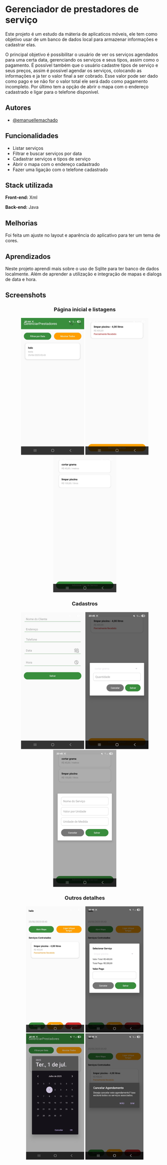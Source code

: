 
# Gerenciador de prestadores de serviço

Este projeto é um estudo da máteria de aplicaticos móveis, ele tem como objetivo usar de um banco de dados local para armazenar informações e cadastrar elas.

O principal objetivo é possibilitar o usuário de ver os serviços agendados para uma certa data, gerenciando os serviços e seus tipos, assim como o pagamento.
É possível também que o usuário cadastre tipos de serviço e seus preços, assim é possivel agendar os serviços, colocando as informações e ja ter o valor final a ser cobrado.
Esse valor pode ser dado como pago e se não for o valor total ele será dado como pagamento incompleto. 
Por último tem a opção de abrir o mapa com o endereço cadastrado e ligar para o telefone disponível.



## Autores

- [@emanuellemachado](https://www.github.com/Emanuelle-Machado)


## Funcionalidades

- Listar serviços
- Filtrar e buscar serviços por data
- Cadastrar serviços e tipos de serviço
- Abrir o mapa com o endereço cadastrado
- Fazer uma ligação com o telefone cadastrado


## Stack utilizada

**Front-end:** Xml

**Back-end:** Java

## Melhorias

Foi feita um ajuste no layout e aparência do aplicativo para ter um tema de cores.


## Aprendizados

Neste projeto aprendi mais sobre o uso de Sqlite para ter banco de dados localmente. Além de aprender a utilização e integração de mapas e dialogs de data e hora.


## Screenshots

<h3 align="center">Página inicial e listagens</h3>
<p align="center">
  <img src="https://github.com/Emanuelle-Machado/GerenciarPrestadores/blob/master/app/src/main/assets/pagina-inicial.jpeg" alt="Página inicial" width="200"/>
  <img src="https://github.com/Emanuelle-Machado/GerenciarPrestadores/blob/master/app/src/main/assets/lista-servicos.jpeg" alt="Listagem de serviços" width="200"/>
  <img src="https://github.com/Emanuelle-Machado/GerenciarPrestadores/blob/master/app/src/main/assets/listar-tipos.jpeg" alt="Listagem de tipos de serviços" width="200"/>
  </p>

<h3 align="center">Cadastros</h3>
<p align="center">
  <img src="https://github.com/Emanuelle-Machado/GerenciarPrestadores/blob/master/app/src/main/assets/cadastro-agendamento.jpeg" alt="Cadastro de Agendamentos" width="200"/>
  <img src="https://github.com/Emanuelle-Machado/GerenciarPrestadores/blob/master/app/src/main/assets/cadastro-servico.jpeg" alt="Dialogo de cadastro de Serviço" width="200"/>
  <img src="https://github.com/Emanuelle-Machado/GerenciarPrestadores/blob/master/app/src/main/assets/cadastro-tipo-servico.jpeg" alt="Dialogo de cadastro de Tipo de serviço" width="200"/>
</p>

<h3 align="center">Outros detalhes</h3>
<p align="center">
  <img src="https://github.com/Emanuelle-Machado/GerenciarPrestadores/blob/master/app/src/main/assets/agendamento-detalhes.jpeg" alt="Detalhes de agendamento" height="400"/>
  <img src="https://github.com/Emanuelle-Machado/GerenciarPrestadores/blob/master/app/src/main/assets/pagamento.jpeg" alt="Executar/Pagar serviço" height="400"/>
  <img src="https://github.com/Emanuelle-Machado/GerenciarPrestadores/blob/master/app/src/main/assets/filtro.jpeg" alt="Dialog para o filtro por data" height="400"/>
  <img src="https://github.com/Emanuelle-Machado/GerenciarPrestadores/blob/master/app/src/main/assets/excluir.jpeg" alt="Dialog para excluir algo" height="400"/>
</p> 

